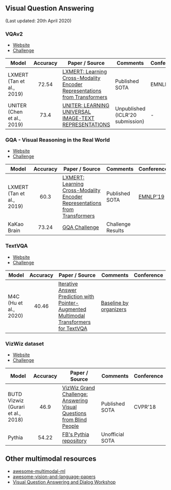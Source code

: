 ## Visual Question Answering 

(Last updated: 20th April 2020)

### VQAv2 

- [Website](https://visualqa.org)
- [Challenge](https://visualqa.org/challenge.html)

| Model           | Accuracy  |  Paper / Source | Comments | Conference |
| ------------- | :-----:| --- | ---| --- |
| LXMERT (Tan et al., 2019) | 72.54 | [LXMERT: Learning Cross-Modality Encoder Representations from Transformers](https://github.com/airsplay/lxmert) | Published SOTA | EMNLP'19 |
| UNITER (Chen et al., 2019) | 73.4 | [UNITER: LEARNING UNIVERSAL IMAGE-TEXT REPRESENTATIONS](https://arxiv.org/pdf/1909.11740.pdf) | Unpublished (ICLR'20 submission) | - |


### GQA - Visual Reasoning in the Real World 

- [Website](https://cs.stanford.edu/people/dorarad/gqa/)
- [Challenge](https://cs.stanford.edu/people/dorarad/gqa/challenge.html)

| Model           | Accuracy  |  Paper / Source | Comments | Conference |
| ------------- | :-----:| --- | ---| --- |
| LXMERT (Tan et al., 2019) | 60.3 | [LXMERT: Learning Cross-Modality Encoder Representations from Transformers](https://github.com/airsplay/lxmert) | Published SOTA | [EMNLP'19](https://arxiv.org/abs/1908.07490) |
| KaKao Brain | 73.24 | [GQA Challenge](https://drive.google.com/file/d/1CtFk0ldbN5w2qhwvfKrNzAFEj-I9Tjgy/view) | Challenge Results |  |

### TextVQA

- [Website](https://textvqa.org/)
- [Challenge](https://textvqa.org/challenge)

| Model           | Accuracy  |  Paper / Source | Comments | Conference |
| ------------- | :-----:| --- |---| --- |
| M4C (Hu et al., 2020) | 40.46 | [Iterative Answer Prediction with Pointer-Augmented Multimodal Transformers for TextVQA](https://arxiv.org/pdf/1911.06258.pdf) | [Baseline by organizers](https://github.com/facebookresearch/pythia/tree/project/m4c/projects/M4C_Captioner) | |


### VizWiz dataset

- [Website](https://vizwiz.org/tasks-and-datasets/vqa/)
- [Challenge](https://vizwiz.org/tasks-and-datasets/vqa/)

| Model           | Accuracy  |  Paper / Source | Comments | Conference |
| ------------- | :-----:| --- | ---| --- |
| BUTD Vizwiz (Gurari et al., 2018) | 46.9 | [VizWiz Grand Challenge: Answering Visual Questions from Blind People](https://arxiv.org/abs/1802.08218) | Published SOTA | CVPR'18 |
| Pythia | 54.22 | [FB's Pythia repository](https://github.com/facebookresearch/pythia/blob/master/docs/source/tutorials/pretrained_models.md) | Unofficial SOTA |  |

## Other multimodal resources

- [awesome-multimodal-ml](https://github.com/pliang279/awesome-multimodal-ml)
- [awesome-vision-and-language-papers](https://github.com/sangminwoo/awesome-vision-and-language-papers)
- [Visual Question Answering and Dialog Workshop](https://visualqa.org/workshop.html)

